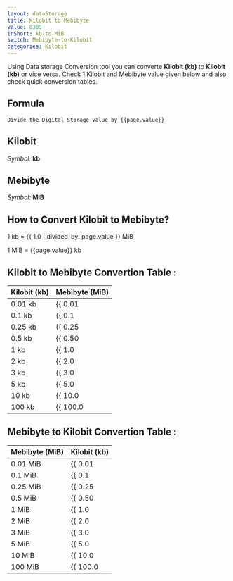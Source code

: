 ```yaml
---
layout: dataStorage
title: Kilobit to Mebibyte
value: 8389
inShort: kb-to-MiB
switch: Mebibyte-to-Kilobit
categories: Kilobit
---
```


Using Data storage Conversion tool you can converte **Kilobit (kb)** to **Kilobit (kb)** or vice versa. Check 1 Kilobit and Mebibyte value given below and also check quick conversion tables.

## Formula
`Divide the Digital Storage value by {{page.value}}`

## Kilobit
*Symbol:* **kb**

## Mebibyte
*Symbol:* **MiB**

## How to Convert Kilobit to Mebibyte?

1 kb = {{ 1.0 | divided_by: page.value }} MiB

1 MiB = {{page.value}} kb


## Kilobit to Mebibyte Convertion Table :

| Kilobit (kb) | Mebibyte (MiB) |
| ---- | ---- |
| 0.01 kb | {{ 0.01 | divided_by: page.value }} MiB |
| 0.1 kb | {{ 0.1 | divided_by: page.value }} MiB |
| 0.25 kb | {{ 0.25 | divided_by: page.value }} MiB |
| 0.5 kb | {{ 0.50 | divided_by: page.value }} MiB |
| 1 kb | {{ 1.0 | divided_by: page.value }} MiB |
| 2 kb | {{ 2.0 | divided_by: page.value }} MiB |
| 3 kb | {{ 3.0 | divided_by: page.value }} MiB |
| 5 kb | {{ 5.0 | divided_by: page.value }} MiB |
| 10 kb | {{ 10.0 | divided_by: page.value }} MiB |
| 100 kb | {{ 100.0 | divided_by: page.value }} MiB |

## Mebibyte to Kilobit Convertion Table :

| Mebibyte (MiB) | Kilobit (kb) |
| ---- | ---- |
| 0.01 MiB | {{ 0.01 | times: page.value }} kb |
| 0.1 MiB | {{ 0.1 | times: page.value }} kb |
| 0.25 MiB | {{ 0.25 | times: page.value }} kb |
| 0.5 MiB | {{ 0.50 | times: page.value }} kb |
| 1 MiB | {{ 1.0 | times: page.value }} kb |
| 2 MiB | {{ 2.0 | times: page.value }} kb |
| 3 MiB | {{ 3.0 | times: page.value }} kb |
| 5 MiB | {{ 5.0 | times: page.value }} kb |
| 10 MiB | {{ 10.0 | times: page.value }} kb |
| 100 MiB | {{ 100.0 | times: page.value }} kb |


<script>
document.getElementById('selectInput')[2].selected = true
document.getElementById('selectOutput')[9].selected = true
</script>
